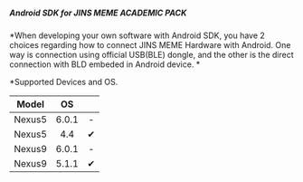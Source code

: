 ##### Android SDK for JINS MEME ACADEMIC PACK

*When developing your own software with Android SDK, you have 2 choices regarding how to connect JINS MEME Hardware with Android. One way is connection using official USB(BLE) dongle, and the other is the direct connection with BLD embeded in Android device. 
*

*Supported Devices and OS. 

| Model | OS| |
|:--:|:--:|:--:|
|Nexus5|6.0.1|-|
|Nexus5|4.4|✔|
|Nexus9|6.0.1|-|
|Nexus9|5.1.1|✔|

